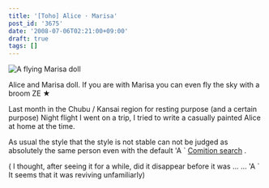 ```yaml
---
title: '[Toho] Alice · Marisa'
post_id: '3675'
date: '2008-07-06T02:21:00+09:00'
draft: true
tags: []
---
```


![A flying Marisa doll](https://danmaq.com/image/illustrations/th/alice_s.jpg)

Alice and Marisa doll. If you are with Marisa you can even fly the sky with a broom ZE ★

Last month in the Chubu / Kansai region for resting purpose (and a certain purpose) Night flight I went on a trip, I tried to write a casually painted Alice at home at the time.

As usual the style that the style is not stable can not be judged as absolutely the same person even with the default 'A ` [Comition search](http://comition.net/) .

( I thought, after seeing it for a while, did it disappear before it was ... ... 'A ` It seems that it was reviving unfamiliarly)
